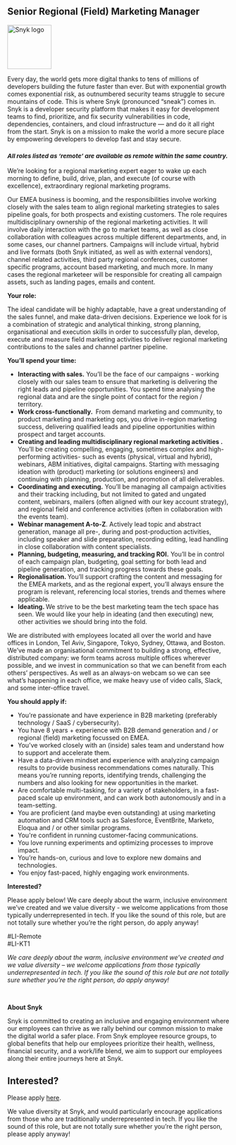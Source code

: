 Senior Regional (Field) Marketing Manager
---

<img src="https://res.cloudinary.com/snyk/image/upload/v1537345894/press-kit/brand/logo-black.png" width="100" alt="Snyk logo" />

<div class="content-intro"><p><span style="font-weight: 400;">Every day, the world gets more digital thanks to tens of millions of developers building the future faster than ever. But with exponential growth comes exponential risk, as outnumbered security teams struggle to secure mountains of code. This is where Snyk (pronounced “sneak”) comes in. Snyk is a developer security platform that makes it easy for development teams to find, prioritize, and fix security vulnerabilities in code, dependencies, containers, and cloud infrastructure — and do it all right from the start. Snyk is on a mission to make the world a more secure place by empowering developers to develop fast and stay secure.</span></p></div><h3><em><strong><sub>All roles listed as ‘remote’ are available as remote within the same country.</sub></strong></em></h3>
<p><span style="font-weight: 400;">We’re looking for a regional marketing expert eager to wake up each morning to define, build, drive, plan, and execute (of course with excellence), extraordinary regional marketing programs.</span></p>
<p><span style="font-weight: 400;">Our EMEA business is booming, and the responsibilities involve working closely with the sales team to align regional marketing strategies to sales pipeline goals, for both prospects and existing customers. The role requires multidisciplinary ownership of the regional marketing activities. It will involve daily interaction with the go to market teams, as well as close collaboration with colleagues across multiple different departments, and, in some cases, our channel partners. Campaigns will include virtual, hybrid and live formats (both Snyk initiated, as well as with external vendors), channel related activities, third party regional conferences, customer specific programs, account based marketing, and much more. In many cases the regional marketeer will be responsible for creating all campaign assets, such as landing pages, emails and content.</span></p>
<p><strong>Your role:</strong></p>
<p><span style="font-weight: 400;">The ideal candidate will be highly adaptable, have a great understanding of the sales funnel, and make data-driven decisions. Experience we look for is a combination of strategic and analytical thinking, strong planning, organisational and execution skills in order to successfully plan, develop, execute and measure field marketing activities to deliver regional marketing contributions to the sales and channel partner pipeline.&nbsp;</span></p>
<p><strong>You’ll spend your time:</strong></p>
<ul>
<li style="font-weight: 400;"><strong>Interacting with sales.</strong><span style="font-weight: 400;"> You’ll be the face of our campaigns - working closely with our sales team to ensure that marketing is delivering the right leads and pipeline opportunities. You spend time analysing the regional data and are the single point of contact for the region / territory.&nbsp;</span></li>
<li style="font-weight: 400;"><strong>Work cross-functionally.&nbsp; </strong><span style="font-weight: 400;">From demand marketing and community, to product marketing and marketing ops, you drive in-region marketing success, delivering qualified leads and pipeline opportunities within prospect and target accounts.</span></li>
<li style="font-weight: 400;"><strong>Creating and leading multidisciplinary regional marketing activities . </strong><span style="font-weight: 400;">You’ll be creating compelling, engaging, sometimes complex and high-performing activities- such as events (physical, virtual and hybrid), webinars, ABM initiatives, digital campaigns. Starting with messaging ideation with (product) marketing (or solutions engineers) and continuing with planning, production, and promotion of all deliverables. </span></li>
<li style="font-weight: 400;"><strong>Coordinating and executing.</strong><span> You’ll be managing all campaign activities and their tracking including, but not limited to gated and ungated content, webinars, mailers (often aligned with our key account strategy), and regional field and conference activities (often in collaboration with the events team). </span></li>
<li style="font-weight: 400;"><strong>Webinar management A-to-Z</strong><span>. Actively lead topic and abstract generation, manage all pre-, during and post-production activities, including speaker and slide preparation, recording editing, lead handling in close collaboration with content specialists.</span></li>
<li style="font-weight: 400;"><strong>Planning, budgeting, measuring, and tracking ROI.</strong><span> You’ll be in control of each campaign plan, budgeting, goal setting for both lead and pipeline generation, and tracking progress towards these goals. </span></li>
<li style="font-weight: 400;"><strong>Regionalisation. </strong><span>You’ll support crafting the content and messaging for the EMEA markets, and as the regional expert, you’ll always ensure the program is relevant, referencing local stories, trends and themes where applicable.</span></li>
<li style="font-weight: 400;"><strong>Ideating. </strong><span>We strive to be the best marketing team the tech space has seen. We would like your help in ideating (and then executing) new, other activities we should bring into the fold.&nbsp;&nbsp;</span></li>
</ul>
<p><span style="font-weight: 400;">We are distributed with employees located all over the world and have offices in London, Tel Aviv, Singapore, Tokyo, Sydney, Ottawa, and Boston. </span><span style="font-weight: 400;">We’ve made an organisational commitment to building a strong, effective, distributed company: we form teams across multiple offices wherever possible, and we invest in communication so that we can benefit from each others’ perspectives. As well as an always-on webcam so we can see what’s happening in each office, we make heavy use of video calls, Slack, and some inter-office travel.</span></p>
<p><strong>You should apply if:</strong></p>
<ul>
<li style="font-weight: 400;"><span style="font-weight: 400;">You’re passionate and have experience in B2B marketing (preferably technology / SaaS / cybersecurity).</span></li>
<li style="font-weight: 400;"><span style="font-weight: 400;">You have 8 years + experience with B2B demand generation and / or&nbsp; regional (field) marketing focussed on EMEA.&nbsp;</span></li>
<li style="font-weight: 400;"><span style="font-weight: 400;">You’ve worked closely with an (inside) sales team and understand how to support and accelerate them.</span></li>
<li style="font-weight: 400;"><span style="font-weight: 400;">Have a data-driven mindset and experience with analyzing campaign results to provide business recommendations comes naturally. This means you’re running reports, identifying trends, challenging the numbers and also looking for new opportunities in the market.&nbsp;</span></li>
<li style="font-weight: 400;"><span style="font-weight: 400;">Are comfortable multi-tasking, for a variety of stakeholders, in a fast-paced scale up environment, and can work both autonomously and in a team-setting.</span></li>
<li style="font-weight: 400;"><span style="font-weight: 400;">You are proficient (and maybe even outstanding) at using marketing automation and CRM tools such as Salesforce, EventBrite, Marketo, Eloqua and / or other similar programs.&nbsp;</span></li>
<li style="font-weight: 400;"><span style="font-weight: 400;">You're confident in running customer-facing communications.</span></li>
<li style="font-weight: 400;"><span style="font-weight: 400;">You love running experiments and optimizing processes to improve impact.</span></li>
<li style="font-weight: 400;"><span style="font-weight: 400;">You’re hands-on, curious and love to explore new domains and technologies.</span></li>
<li style="font-weight: 400;"><span style="font-weight: 400;">You enjoy fast-paced, highly engaging work environments.</span></li>
</ul>
<p><strong>Interested?</strong></p>
<p><span style="font-weight: 400;">Please apply below! We care deeply about the warm, inclusive environment we’ve created and we value diversity - we welcome applications from those typically underrepresented in tech. If you like the sound of this role, but are not totally sure whether you’re the right person, do apply anyway!</span></p>
<p>#LI-Remote<br>#LI-KT1&nbsp;</p><div class="content-conclusion"><p><em data-stringify-type="italic">We care deeply about the warm, inclusive environment we’ve created and we value diversity – we welcome applications from those typically underrepresented in tech. If you like the sound of this role but are not totally sure whether you’re the right person, do apply anyway!</em></p>
<p>&nbsp;</p>
<p><strong>About Snyk</strong></p>
<p><strong><span style="font-weight: 400;">Snyk is committed to creating an inclusive and engaging environment where our employees can thrive as we rally behind our common mission to make the digital world a safer place. From Snyk employee resource groups, to global benefits that help our employees prioritize their health, wellness, financial security, and a work/life blend, we aim to support our employees along their entire journeys here at Snyk. </span></strong></p></div>

Interested?
---

Please apply [here](https://boards.greenhouse.io/snyk/jobs/6393374002#app).

We value diversity at Snyk, and would particularly encourage applications from those who are traditionally underrepresented in tech.
If you like the sound of this role, but are not totally sure whether you’re the right person, please apply anyway!
